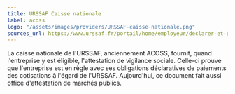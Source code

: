 ```yaml
---
title: URSSAF Caisse nationale
label: acoss
logo: "/assets/images/providers/URSSAF-caisse-nationale.png"
sources_url: https://www.urssaf.fr/portail/home/employeur/declarer-et-payer/obtenir-une-attestation/attestation-de-vigilance.html
---
```


La caisse nationale de l'URSSAF, anciennement ACOSS, fournit, quand l'entreprise
y est éligible, l'attestation de vigilance sociale. Celle-ci prouve que
l'entreprise est en règle avec ses obligations déclaratives de paiements des
cotisations à l'égard de l'URSSAF. Aujourd'hui, ce document fait aussi office
d'attestation de marchés publics.
